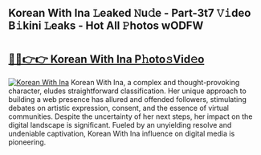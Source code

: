 ## Korean With Ina 𝙻eaked 𝙽u𝚍e - Part-3t7 𝚅𝚒deo B𝚒kini 𝙻eaks - Hot All 𝙿hotos wODFW

# <h2><a href="http://ld1edfz.urlbe.top/?page=Korean+With+Ina">🔗🔗👉👉 Korean With Ina P𝚑oto𝚜Vid𝚎o</a></h2>

[![Korean With Ina](https://i.imgur.com/eBuTRDB.gif)](http://ld1edfz.urlbe.top/?page=Korean+With+Ina)
Korean With Ina, a complex and thought-provoking character, eludes straightforward classification. Her unique approach to building a web presence has allured and offended followers, stimulating debates on artistic expression, consent, and the essence of virtual communities. Despite the uncertainty of her next steps, her impact on the digital landscape is significant. Fueled by an unyielding resolve and undeniable captivation, Korean With Ina influence on digital media is pioneering.
